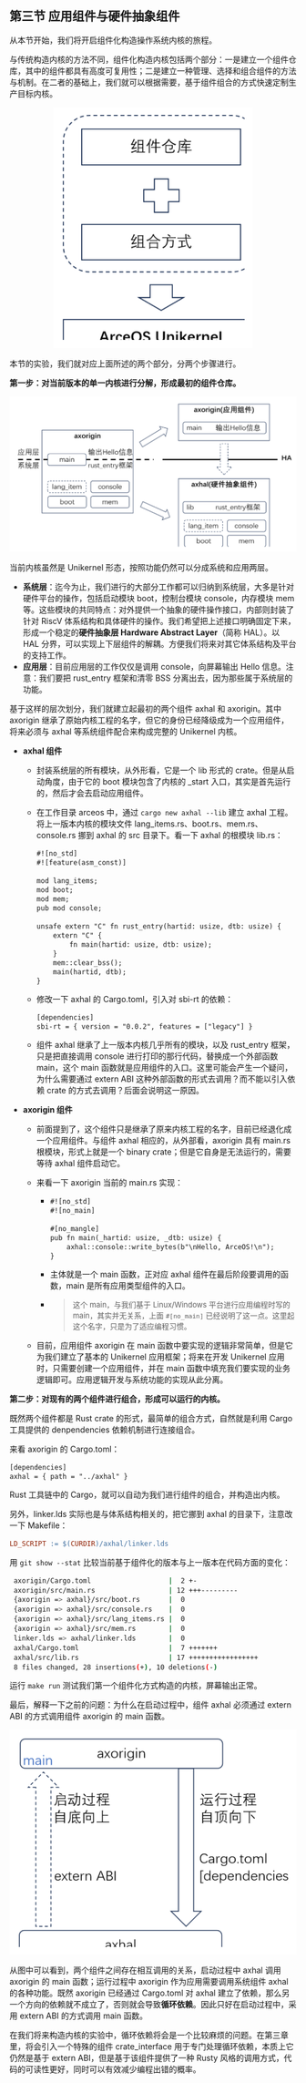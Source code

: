 ## 第三节 应用组件与硬件抽象组件

从本节开始，我们将开启组件化构造操作系统内核的旅程。

与传统构造内核的方法不同，组件化构造内核包括两个部分：一是建立一个组件仓库，其中的组件都具有高度可复用性；二是建立一种管理、选择和组合组件的方法与机制。在二者的基础上，我们就可以根据需要，基于组件组合的方式快速定制生产目标内核。

<div style="text-align:center">
   <img src="./img/组件化构造内核.svg" alt="组件化构造内核"  style="zoom:70%"/>
</div>


本节的实验，我们就对应上面所述的两个部分，分两个步骤进行。

**第一步：对当前版本的单一内核进行分解，形成最初的组件仓库。**

<div style="text-align:center">
   <img src="./img/最早的组件.svg" alt="最早的组件"   style="zoom:100%"/>
</div>


当前内核虽然是 Unikernel 形态，按照功能仍然可以分成系统和应用两层。

- **系统层**：迄今为止，我们进行的大部分工作都可以归纳到系统层，大多是针对硬件平台的操作，包括启动模块 boot，控制台模块 console，内存模块 mem 等。这些模块的共同特点：对外提供一个抽象的硬件操作接口，内部则封装了针对 RiscV 体系结构和具体硬件的操作。我们希望把上述接口明确固定下来，形成一个稳定的**硬件抽象层 Hardware Abstract Layer**（简称 HAL）。以 HAL 分界，可以实现上下层组件的解耦。方便我们将来对其它体系结构及平台的支持工作。
- **应用层**：目前应用层的工作仅仅是调用 console，向屏幕输出 Hello 信息。注意：我们要把 rust_entry 框架和清零 BSS 分离出去，因为那些属于系统层的功能。

基于这样的层次划分，我们就建立起最初的两个组件 axhal 和 axorigin。其中 axorigin 继承了原始内核工程的名字，但它的身份已经降级成为一个应用组件，将来必须与 axhal 等系统组件配合来构成完整的 Unikernel 内核。

- **axhal 组件**

  - 封装系统层的所有模块，从外形看，它是一个 lib 形式的 crate。但是从启动角度，由于它的 boot 模块包含了内核的 _start 入口，其实是首先运行的，然后才会去启动应用组件。

  - 在工作目录 arceos 中，通过 `cargo new axhal --lib` 建立 axhal 工程。将上一版本内核的模块文件 lang_items.rs、boot.rs、mem.rs、console.rs 挪到 axhal 的 src 目录下。看一下 axhal 的根模块 lib.rs：
  
    ```rust,editable
    #![no_std]
    #![feature(asm_const)]
    
    mod lang_items;
    mod boot;
    mod mem;
    pub mod console;
    
    unsafe extern "C" fn rust_entry(hartid: usize, dtb: usize) {
        extern "C" {
            fn main(hartid: usize, dtb: usize);
        }
        mem::clear_bss();
        main(hartid, dtb);
    }
    ```
  
  - 修改一下 axhal 的 Cargo.toml，引入对 sbi-rt 的依赖：
  
    ```rust,editable
    [dependencies]
    sbi-rt = { version = "0.0.2", features = ["legacy"] }
    ```
  
  - 组件 axhal 继承了上一版本内核几乎所有的模块，以及 rust_entry 框架，只是把直接调用 console 进行打印的那行代码，替换成一个外部函数 main，这个 main 函数就是应用组件的入口。这里可能会产生一个疑问，为什么需要通过 extern ABI 这种外部函数的形式去调用？而不能以引入依赖 crate 的方式去调用？后面会说明这一原因。


- **axorigin 组件**

  - 前面提到了，这个组件只是继承了原来内核工程的名字，目前已经退化成一个应用组件。与组件 axhal 相应的，从外部看，axorigin 具有 main.rs 根模块，形式上就是一个 binary crate；但是它自身是无法运行的，需要等待 axhal 组件启动它。


  - 来看一下 axorigin 当前的 main.rs 实现：

    - ```rust, editable
      #![no_std]
      #![no_main]
      
      #[no_mangle]
      pub fn main(_hartid: usize, _dtb: usize) {
          axhal::console::write_bytes(b"\nHello, ArceOS!\n");
      }
      ```


    - 主体就是一个 main 函数，正对应 axhal 组件在最后阶段要调用的函数，main 是所有应用类型组件的入口。

    - > <font size=2>这个 main，与我们基于 Linux/Windows 平台进行应用编程时写的 main，其实并无关系，上面 `#[no_main]` 已经说明了这一点。这里起这个名字，只是为了适应编程习惯。</font>

  - 目前，应用组件 axorigin 在 main 函数中要实现的逻辑非常简单，但是它为我们建立了基本的 Unikernel 应用框架；将来在开发 Unikernel 应用时，只需要创建一个应用组件，并在 main 函数中填充我们要实现的业务逻辑即可。应用逻辑开发与系统功能的实现从此分离。


**第二步：对现有的两个组件进行组合，形成可以运行的内核。**

既然两个组件都是 Rust crate 的形式，最简单的组合方式，自然就是利用 Cargo 工具提供的 denpendencies 依赖机制进行连接组合。

来看 axorigin 的 Cargo.toml：

```rust,editable
[dependencies]
axhal = { path = "../axhal" }
```

Rust 工具链中的 Cargo，就可以自动为我们进行组件的组合，并构造出内核。

另外，linker.lds 实际也是与体系结构相关的，把它挪到 axhal 的目录下，注意改一下 Makefile：

```makefile
LD_SCRIPT := $(CURDIR)/axhal/linker.lds
```

用 `git show --stat` 比较当前基于组件化的版本与上一版本在代码方面的变化：

```bash
 axorigin/Cargo.toml                   |  2 +-
 axorigin/src/main.rs                  | 12 +++---------
 {axorigin => axhal}/src/boot.rs       |  0
 {axorigin => axhal}/src/console.rs    |  0
 {axorigin => axhal}/src/lang_items.rs |  0
 {axorigin => axhal}/src/mem.rs        |  0
 linker.lds => axhal/linker.lds        |  0
 axhal/Cargo.toml                      |  7 +++++++
 axhal/src/lib.rs                      | 17 +++++++++++++++++
 8 files changed, 28 insertions(+), 10 deletions(-)
```

运行 `make run` 测试我们第一个组件化方式构造的内核，屏幕输出正常。

最后，解释一下之前的问题：为什么在启动过程中，组件 axhal 必须通过 extern ABI 的方式调用组件 axorigin 的 main 函数。

<div style="text-align:center">
   <img src="./img/组件调用关系.svg" alt="组件调用关系" style="zoom:80%" />
</div>


从图中可以看到，两个组件之间存在相互调用的关系，启动过程中 axhal 调用 axorigin 的 main 函数；运行过程中 axorigin 作为应用需要调用系统组件 axhal 的各种功能。既然 axorigin 已经通过 Cargo.toml 对 axhal 建立了依赖，那么另一个方向的依赖就不成立了，否则就会导致**循环依赖**。因此只好在启动过程中，采用 extern ABI 的方式调用 main 函数。

在我们将来构造内核的实验中，循环依赖将会是一个比较麻烦的问题。在第三章里，将会引入一个特殊的组件 crate_interface 用于专门处理循环依赖，本质上它仍然是基于 extern ABI，但是基于该组件提供了一种 Rusty 风格的调用方式，代码的可读性更好，同时可以有效减少编程出错的概率。
